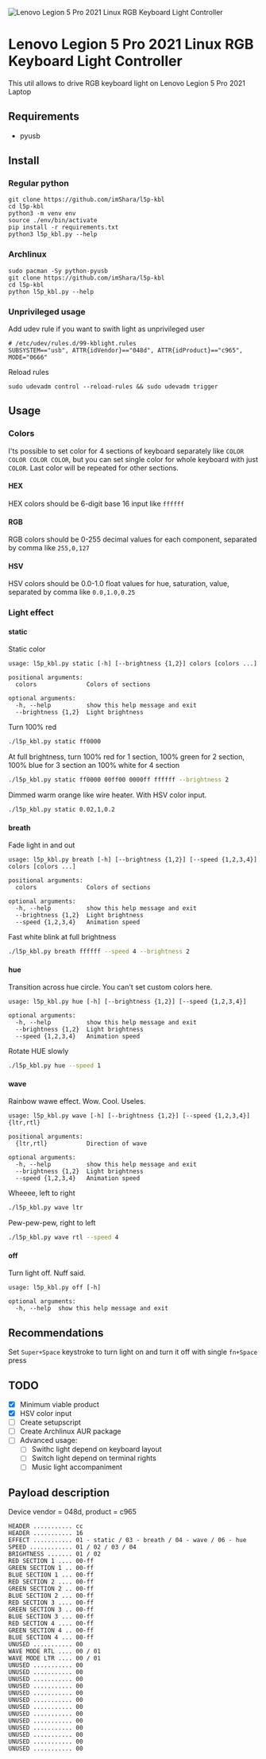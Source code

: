 ![Lenovo Legion 5 Pro 2021 Linux RGB Keyboard Light Controller](https://i.imgur.com/FhBMS9W.jpg)

# Lenovo Legion 5 Pro 2021 Linux RGB Keyboard Light Controller

This util allows to drive RGB keyboard light on Lenovo Legion 5 Pro 2021 Laptop

## Requirements

* pyusb

## Install

### Regular python
```
git clone https://github.com/imShara/l5p-kbl
cd l5p-kbl
python3 -m venv env
source ./env/bin/activate
pip install -r requirements.txt
python3 l5p_kbl.py --help
```

### Archlinux
```
sudo pacman -Sy python-pyusb
git clone https://github.com/imShara/l5p-kbl
cd l5p-kbl
python l5p_kbl.py --help
```

### Unprivileged usage

Add udev rule if you want to swith light as unprivileged user
```
# /etc/udev/rules.d/99-kblight.rules
SUBSYSTEM=="usb", ATTR{idVendor}=="048d", ATTR{idProduct}=="c965", MODE="0666"
```

Reload rules
```
sudo udevadm control --reload-rules && sudo udevadm trigger
```

## Usage

### Colors

I'ts possible to set color for 4 sections of keyboard separately like `COLOR COLOR COLOR COLOR`, but you can set single color for whole keyboard with just `COLOR`. Last color will be repeated for other sections.

#### HEX
HEX colors should be 6-digit base 16 input like `ffffff`

#### RGB
RGB colors should be 0-255 decimal values for each component, separated by comma like `255,0,127`

#### HSV
HSV colors should be 0.0-1.0 float values for hue, saturation, value, separated by comma like `0.0,1.0,0.25`

### Light effect

#### statiс
Static color

```
usage: l5p_kbl.py static [-h] [--brightness {1,2}] colors [colors ...]

positional arguments:
  colors              Colors of sections

optional arguments:
  -h, --help          show this help message and exit
  --brightness {1,2}  Light brightness
```

Turn 100% red
```sh
./l5p_kbl.py static ff0000
```

At full brightness, turn 100% red for 1 section, 100% green for 2 section, 100% blue for 3 section an 100% white for 4 section
```sh
./l5p_kbl.py static ff0000 00ff00 0000ff ffffff --brightness 2
```

Dimmed warm orange like wire heater. With HSV color input.
```sh
./l5p_kbl.py static 0.02,1,0.2
```

#### breath
Fade light in and out
```
usage: l5p_kbl.py breath [-h] [--brightness {1,2}] [--speed {1,2,3,4}] colors [colors ...]

positional arguments:
  colors              Colors of sections

optional arguments:
  -h, --help          show this help message and exit
  --brightness {1,2}  Light brightness
  --speed {1,2,3,4}   Animation speed
```

Fast white blink at full brightness
```sh
./l5p_kbl.py breath ffffff --speed 4 --brightness 2
```

#### hue
Transition across hue circle. You can't set custom colors here.
```
usage: l5p_kbl.py hue [-h] [--brightness {1,2}] [--speed {1,2,3,4}]

optional arguments:
  -h, --help          show this help message and exit
  --brightness {1,2}  Light brightness
  --speed {1,2,3,4}   Animation speed
```

Rotate HUE slowly
```sh
./l5p_kbl.py hue --speed 1
```


#### wave
Rainbow wawe effect. Wow. Cool. Useles.
```
usage: l5p_kbl.py wave [-h] [--brightness {1,2}] [--speed {1,2,3,4}] {ltr,rtl}

positional arguments:
  {ltr,rtl}           Direction of wave

optional arguments:
  -h, --help          show this help message and exit
  --brightness {1,2}  Light brightness
  --speed {1,2,3,4}   Animation speed
```

Wheeee, left to right
```sh
./l5p_kbl.py wave ltr
```

Pew-pew-pew, right to left
```sh
./l5p_kbl.py wave rtl --speed 4
```

#### off
Turn light off. Nuff said.
```
usage: l5p_kbl.py off [-h]

optional arguments:
  -h, --help  show this help message and exit
```


## Recommendations
Set `Super+Space` keystroke to turn light on and turn it off with single `fn+Space` press


## TODO

- [x] Minimum viable product
- [x] HSV color input
- [ ] Create setupscript
- [ ] Create Archlinux AUR package
- [ ] Advanced usage:
  - [ ] Swithc light depend on keyboard layout
  - [ ] Switch light depend on terminal rights
  - [ ] Music light accompaniment

## Payload description
Device vendor = 048d, product = c965

```
HEADER ........... cc
HEADER ........... 16
EFFECT ........... 01 - static / 03 - breath / 04 - wave / 06 - hue
SPEED ............ 01 / 02 / 03 / 04
BRIGHTNESS ....... 01 / 02
RED SECTION 1 .... 00-ff
GREEN SECTION 1 .. 00-ff
BLUE SECTION 1 ... 00-ff
RED SECTION 2 .... 00-ff
GREEN SECTION 2 .. 00-ff
BLUE SECTION 2 ... 00-ff
RED SECTION 3 .... 00-ff
GREEN SECTION 3 .. 00-ff
BLUE SECTION 3 ... 00-ff
RED SECTION 4 .... 00-ff
GREEN SECTION 4 .. 00-ff
BLUE SECTION 4 ... 00-ff
UNUSED ........... 00
WAVE MODE RTL .... 00 / 01
WAVE MODE LTR .... 00 / 01
UNUSED ........... 00
UNUSED ........... 00
UNUSED ........... 00
UNUSED ........... 00
UNUSED ........... 00
UNUSED ........... 00
UNUSED ........... 00
UNUSED ........... 00
UNUSED ........... 00
UNUSED ........... 00
UNUSED ........... 00
UNUSED ........... 00
UNUSED ........... 00
```
